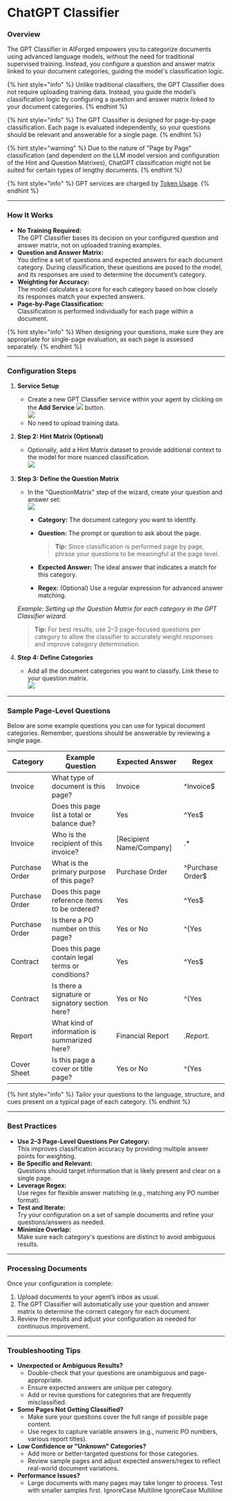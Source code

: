 # ChatGPT Classifier

### Overview

The GPT Classifier in AIForged empowers you to categorize documents using advanced language models, without the need for traditional supervised training. Instead, you configure a question and answer matrix linked to your document categories, guiding the model's classification logic.

{% hint style="info" %}
Unlike traditional classifiers, the GPT Classifier does not require uploading training data. Instead, you guide the model’s classification logic by configuring a question and answer matrix linked to your document categories.
{% endhint %}

{% hint style="info" %}
The GPT Classifier is designed for page-by-page classification. Each page is evaluated independently, so your questions should be relevant and answerable for a single page.
{% endhint %}

{% hint style="warning" %}
Due to the nature of "Page by Page" classification (and dependent on the LLM model version and configuration of the Hint and Question Matrixes), ChatGPT classification might not be suited for certain types of lengthy documents.
{% endhint %}

{% hint style="info" %}
GPT services are charged by [Token Usage](https://platform.openai.com/tokenizer).
{% endhint %}

***

### How It Works

* **No Training Required:**\
  The GPT Classifier bases its decision on your configured question and answer matrix, not on uploaded training examples.
* **Question and Answer Matrix:**\
  You define a set of questions and expected answers for each document category. During classification, these questions are posed to the model, and its responses are used to determine the document’s category.
* **Weighting for Accuracy:**\
  The model calculates a score for each category based on how closely its responses match your expected answers.
* **Page-by-Page Classification:**\
  Classification is performed individually for each page within a document.

{% hint style="info" %}
When designing your questions, make sure they are appropriate for single-page evaluation, as each page is assessed separately.
{% endhint %}

***

### Configuration Steps

1. **Service Setup**
   * Create a new GPT Classifier service within your agent by clicking on the **Add Service** ![](../../assets/image%20%2826%29%20%281%29.png) button.\
     ![](../../assets/image%20%2827%29%20%281%29.png)
   * No need to upload training data.
2. **Step 2: Hint Matrix (Optional)**
   * Optionally, add a Hint Matrix dataset to provide additional context to the model for more nuanced classification.\
     ![](../../assets/image%20%2828%29%20%281%29.png)
3.  **Step 3: Define the Question Matrix**

    * In the "QuestionMatrix" step of the wizard, create your question and answer set:\
      ![](../../assets/GPT%20Classifier.png)
      * **Category:** The document category you want to identify.
      *   **Question:** The prompt or question to ask about the page.

          > **Tip:** Since classification is performed page by page, phrase your questions to be meaningful at the page level.
      * **Expected Answer:** The ideal answer that indicates a match for this category.
      * **Regex:** (Optional) Use a regular expression for advanced answer matching.

    &#x20;_Example: Setting up the Question Matrix for each category in the GPT Classifier wizard._

    > **Tip:** For best results, use 2–3 page-focused questions per category to allow the classifier to accurately weight responses and improve category determination.
4. **Step 4: Define Categories**
   * Add all the document categories you want to classify. Link these to your question matrix.\
     ![](../../assets/image%20%2829%29%20%281%29.png)

***

### Sample Page-Level Questions

Below are some example questions you can use for typical document categories. Remember, questions should be answerable by reviewing a single page.

| Category       | Example Question                                  | Expected Answer           | Regex            |
| -------------- | ------------------------------------------------- | ------------------------- | ---------------- |
| Invoice        | What type of document is this page?               | Invoice                   | ^Invoice$        |
| Invoice        | Does this page list a total or balance due?       | Yes                       | ^Yes$            |
| Invoice        | Who is the recipient of this invoice?             | \[Recipient Name/Company] | .\*              |
| Purchase Order | What is the primary purpose of this page?         | Purchase Order            | ^Purchase Order$ |
| Purchase Order | Does this page reference items to be ordered?     | Yes                       | ^Yes$            |
| Purchase Order | Is there a PO number on this page?                | Yes or No                 | ^(Yes            |
| Contract       | Does this page contain legal terms or conditions? | Yes                       | ^Yes$            |
| Contract       | Is there a signature or signatory section here?   | Yes or No                 | ^(Yes            |
| Report         | What kind of information is summarized here?      | Financial Report          | ._Report._       |
| Cover Sheet    | Is this page a cover or title page?               | Yes or No                 | ^(Yes            |

{% hint style="info" %}
Tailor your questions to the language, structure, and cues present on a typical page of each category.
{% endhint %}

***

### Best Practices

* **Use 2–3 Page-Level Questions Per Category:**\
  This improves classification accuracy by providing multiple answer points for weighting.
* **Be Specific and Relevant:**\
  Questions should target information that is likely present and clear on a single page.
* **Leverage Regex:**\
  Use regex for flexible answer matching (e.g., matching any PO number format).
* **Test and Iterate:**\
  Try your configuration on a set of sample documents and refine your questions/answers as needed.
* **Minimize Overlap:**\
  Make sure each category's questions are distinct to avoid ambiguous results.

***

### Processing Documents

Once your configuration is complete:

1. Upload documents to your agent’s inbox as usual.
2. The GPT Classifier will automatically use your question and answer matrix to determine the correct category for each document.
3. Review the results and adjust your configuration as needed for continuous improvement.

***

### Troubleshooting Tips

* **Unexpected or Ambiguous Results?**
  * Double-check that your questions are unambiguous and page-appropriate.
  * Ensure expected answers are unique per category.
  * Add or revise questions for categories that are frequently misclassified.
* **Some Pages Not Getting Classified?**
  * Make sure your questions cover the full range of possible page content.
  * Use regex to capture variable answers (e.g., numeric PO numbers, various report titles).
* **Low Confidence or "Unknown" Categories?**
  * Add more or better-targeted questions for those categories.
  * Review sample pages and adjust expected answers/regex to reflect real-world document variations.
* **Performance Issues?**
  * Large documents with many pages may take longer to process. Test with smaller samples first.
 IgnoreCase Multiline IgnoreCase Multiline

